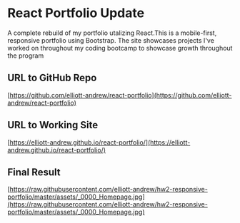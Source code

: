 # React Portfolio Update

A complete rebuild of my portfolio utalizing React.This is a mobile-first, responsive portfolio using Bootstrap. The site showcases projects I've worked on throughout my coding bootcamp to showcase growth throughout the program

## URL to GitHub Repo

[https://github.com/elliott-andrew/react-portfolio](https://github.com/elliott-andrew/react-portfolio)

## URL to Working Site

[https://elliott-andrew.github.io/react-portfolio/](https://elliott-andrew.github.io/react-portfolio/)

## Final Result

[https://raw.githubusercontent.com/elliott-andrew/hw2-responsive-portfolio/master/assets/_0000_Homepage.jpg](https://raw.githubusercontent.com/elliott-andrew/hw2-responsive-portfolio/master/assets/_0000_Homepage.jpg)